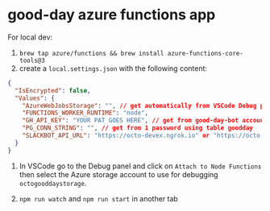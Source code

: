 # good-day azure functions app

For local dev:

1. `brew tap azure/functions && brew install azure-functions-core-tools@3`
2. create a `local.settings.json` with the following content:

```json
{
  "IsEncrypted": false,
  "Values": {
    "AzureWebJobsStorage": "", // get automatically from VSCode Debug panel
    "FUNCTIONS_WORKER_RUNTIME": "node",
    "GH_API_KEY": "YOUR PAT GOES HERE", // get from good-day-bot account on GitHub
    "PG_CONN_STRING": "", // get from 1 password using table goodday
    "SLACKBOT_API_URL": "https://octo-devex.ngrok.io" or "https://octo-good-day-bot.azurewebsites.net/"
  }
}
```

1. In VSCode go to the Debug panel and click on `Attach to Node Functions` then select the Azure storage account to use for debugging `octogooddaystorage`.

2. `npm run watch` and `npm run start` in another tab
